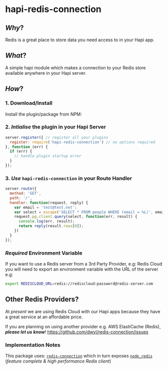 # hapi-redis-connection

## *Why*?

Redis is a great place to store data you need access to in your Hapi app.


## *What*?

A simple hapi module which makes a connection to your Redis store available
anywhere in your Hapi server.

## *How*?

### 1. Download/Install

Install the plugin/package from NPM:

### 2. *Intialise* the plugin in your Hapi Server

```js
server.register({ // register all your plugins
  register: require('hapi-redis-connection') // no options required
}, function (err) {
  if (err) {
    // handle plugin startup error
  }
});
```

### 3. *Use* `hapi-redis-connection` in your Route Handler

```js
server.route({
  method: 'GET',
  path: '/',
  handler: function(request, reply) {
    var email = 'test@test.net';
    var select = escape('SELECT * FROM people WHERE (email = %L)', email);
    request.pg.client.query(select, function(err, result) {
      console.log(err, result);
      return reply(result.rows[0]);
    })
  }
});
```

### *Required* Environment Variable

If you want to use a Redis server from a 3rd Party Provider, e.g: Redis Cloud you will need to export an environment variable with the URL
of the server e.g:

```sh
export REDISCLOUD_URL=redis://rediscloud:password@redis-server.com
```

## Other Redis Providers?

At *present* we are using Redis Cloud with our Hapi apps because
they have a great service at an affordable price.

If you are planning on using another provider e.g. AWS ElastiCache (Redis),
***please let us know***! https://github.com/dwyl/redis-connection/issues

### Implementation Notes

This package uses: [`redis-connection`](https://github.com/dwyl/redis-connection)
which in turn exposes [`node_redis`](https://github.com/NodeRedis/node_redis)
(*feature complete & high performance Redis client*)
